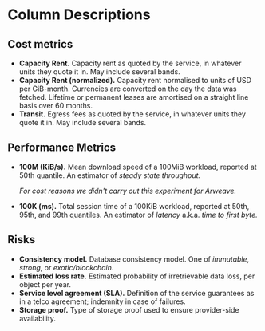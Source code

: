 # Column Descriptions

## Cost metrics

* **Capacity Rent.** Capacity rent as quoted by the service, in whatever units they quote it in. May include several bands.
* **Capacity Rent (normalized).** Capacity rent normalised to units of USD per GiB-month. Currencies are converted on the day the data was fetched. Lifetime or permanent leases are amortised on a straight line basis over 60 months.
* **Transit.** Egress fees as quoted by the service, in whatever units they quote it in. May include several bands.

## Performance Metrics

* **100M (KiB/s).** Mean download speed of a 100MiB workload, reported at 50th quantile. An estimator of *steady state throughput.*
  
  *For cost reasons we didn't carry out this experiment for Arweave.*

* **100K (ms).** Total session time of a 100KiB workload, reported at 50th, 95th, and 99th quantiles. An estimator of *latency* a.k.a. *time to first byte.*

## Risks

* **Consistency model.** Database consistency model. One of *immutable*, *strong*, or *exotic/blockchain*.
* **Estimated loss rate.** Estimated probability of irretrievable data loss, per object per year. 
* **Service level agreement (SLA).** Definition of the service guarantees as in a telco agreement; indemnity in case of failures.
* **Storage proof.** Type of storage proof used to ensure provider-side availability.
